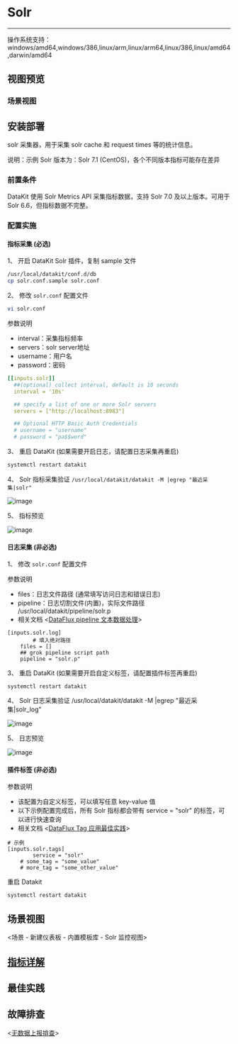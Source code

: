 
# Solr
---

操作系统支持：windows/amd64,windows/386,linux/arm,linux/arm64,linux/386,linux/amd64,darwin/amd64

## 视图预览

### 场景视图

## 安装部署

solr 采集器，用于采集 solr cache 和 request times 等的统计信息。

说明：示例 Solr 版本为：Solr 7.1 (CentOS)，各个不同版本指标可能存在差异

### 前置条件

DataKit 使用 Solr Metrics API 采集指标数据，支持 Solr 7.0 及以上版本。可用于 Solr 6.6，但指标数据不完整。

### 配置实施

#### 指标采集 (必选)

1、 开启 DataKit Solr 插件，复制 sample 文件

```bash
/usr/local/datakit/conf.d/db
cp solr.conf.sample solr.conf
```

2、 修改 `solr.conf` 配置文件

```bash
vi solr.conf
```
参数说明

- interval：采集指标频率
- servers：solr server地址
- username：用户名
- password：密码

```yaml
[[inputs.solr]]
  ##(optional) collect interval, default is 10 seconds
  interval = '10s'

  ## specify a list of one or more Solr servers
  servers = ["http://localhost:8983"]

  ## Optional HTTP Basic Auth Credentials
  # username = "username"
  # password = "pa$$word"

```

3、 重启 DataKit (如果需要开启日志，请配置日志采集再重启)

```bash
systemctl restart datakit
```

4、 Solr 指标采集验证 `/usr/local/datakit/datakit -M |egrep "最近采集|solr"`

![image](../imgs/input-solr-1.png)

5、 指标预览

![image](../imgs/input-solr-2.png)

#### 日志采集 (非必选)

1、 修改 `solr.conf` 配置文件

参数说明

- files：日志文件路径 (通常填写访问日志和错误日志)
- pipeline：日志切割文件(内置)，实际文件路径 /usr/local/datakit/pipeline/solr.p
- 相关文档 <[DataFlux pipeline 文本数据处理](../../datakit/pipeline.md)>

```
[inputs.solr.log]
		# 填入绝对路径
    files = []
    ## grok pipeline script path
    pipeline = "solr.p"
```

3、 重启 DataKit (如果需要开启自定义标签，请配置插件标签再重启)

```
systemctl restart datakit
```

4、 Solr 日志采集验证  /usr/local/datakit/datakit -M |egrep "最近采集|solr_log"

![image](../imgs/input-solr-3.png)

5、 日志预览

![image](../imgs/input-solr-4.png)

#### 插件标签 (非必选)

参数说明

- 该配置为自定义标签，可以填写任意 key-value 值
- 以下示例配置完成后，所有 Solr 指标都会带有 service = "solr" 的标签，可以进行快速查询
- 相关文档 <[DataFlux Tag 应用最佳实践](../../best-practices/insight/tag.md)>
```
# 示例
[inputs.solr.tags]
		service = "solr"
    # some_tag = "some_value"
    # more_tag = "some_other_value"
```

重启 Datakit

```
systemctl restart datakit
```

## 场景视图

<场景 - 新建仪表板 - 内置模板库 - Solr 监控视图>


## [指标详解](/datakit/solr#measurements)

## 最佳实践

## 故障排查

<[无数据上报排查](../../datakit/why-no-data.md)>

